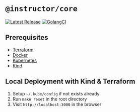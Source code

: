 # `@instructor/core`

[![Latest Release](https://img.shields.io/badge/Release-1.1.28-blue)](https://github.com/matyasjay/instructor/releases/latest)
[![GolangCI](https://github.com/matyasjay/instructor/actions/workflows/golangcli-lint.yml/badge.svg?branch=main)](https://github.com/matyasjay/instructor/actions/workflows/golangcli-lint.yml)

## Prerequisites

- [Terraform](https://developer.hashicorp.com/terraform/install)
- [Docker](https://www.docker.com/)
- [Kubernetes](https://kubernetes.io/)
- [Kind](https://kind.sigs.k8s.io/)

## Local Deployment with Kind & Terraform
1. Setup `~/.kube/config` if not exists already
2. Run `make reset` in the root directory
3. Visit `http://localhost:3000` in the browser
